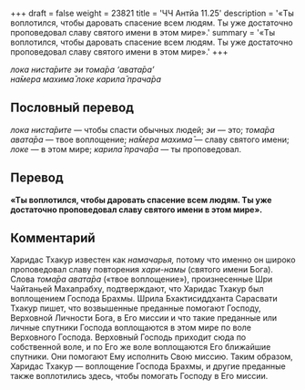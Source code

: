 +++
draft = false
weight = 23821
title = 'ЧЧ Антйа 11.25'
description = '«Ты воплотился, чтобы даровать спасение всем людям. Ты уже достаточно проповедовал славу святого имени в этом мире».'
summary = '«Ты воплотился, чтобы даровать спасение всем людям. Ты уже достаточно проповедовал славу святого имени в этом мире».'
+++

_лока ниста̄рите эи тома̄ра ‘авата̄ра’  
на̄мера махима̄ локе карила̄ прача̄ра_

## Пословный перевод

_лока_ _ниста̄рите_ — чтобы спасти обычных людей; _эи_ — это; _тома̄ра_ _авата̄ра_ — твое воплощение; _на̄мера_ _махима̄_ — славу святого имени; _локе_ — в этом мире; _карила̄_ _прача̄ра_ — ты проповедовал.

## Перевод

**«Ты воплотился, чтобы даровать спасение всем людям. Ты уже достаточно проповедовал славу святого имени в этом мире».**

## Комментарий

Харидас Тхакур известен как _намачарья,_ потому что именно он широко проповедовал славу повторения _хари-намы_ (святого имени Бога). Слова _тома̄ра авата̄ра_ («твое воплощение»), произнесенные Шри Чайтаньей Махапрабху, подтверждают, что Харидас Тхакур был воплощением Господа Брахмы. Шрила Бхактисиддханта Сарасвати Тхакур пишет, что возвышенные преданные помогают Господу, Верховной Личности Бога, в Его миссии и что такие преданные или личные спутники Господа воплощаются в этом мире по воле Верховного Господа. Верховный Господь приходит сюда по собственной воле, и по Его же воле воплощаются Его ближайшие спутники. Они помогают Ему исполнить Свою миссию. Таким образом, Харидас Тхакур — воплощение Господа Брахмы, и другие преданные также воплотились здесь, чтобы помогать Господу в Его миссии.
